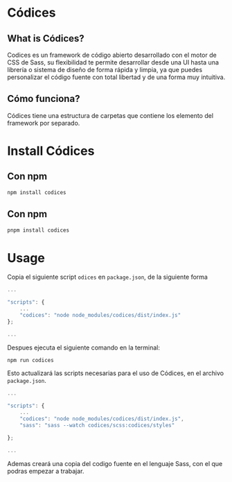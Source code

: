 # Códices

## What is Códices?

Codices es un framework de código abierto desarrollado con el motor de CSS de
Sass, su flexibilidad te permite desarrollar desde una UI hasta una librería o
sistema de diseño de forma rápida y limpia, ya que puedes personalizar el código
fuente con total libertad y de una forma muy intuitiva.

## Cómo funciona?

Códices tiene una estructura de carpetas que contiene los elemento del framework
por separado.

# Install Códices

## Con npm

```bash
npm install codices
```

## Con npm

```bash
pnpm install codices
```

# Usage

Copia el siguiente script `odices` en `package.json`, de la siguiente forma

```javascript
...

"scripts": {
    ...
    "codices": "node node_modules/codices/dist/index.js"
};

...
```

Despues ejecuta el siguiente comando en la terminal:

```bash
npm run codices
```

Esto actualizará las scripts necesarias para el uso de Códices, en el archivo
`package.json`.

```javascript
...

"scripts": {
    ...
    "codices": "node node_modules/codices/dist/index.js",
    "sass": "sass --watch codices/scss:codices/styles"

};

...
```

Ademas creará una copia del codigo fuente en el lenguaje Sass, con el que podras
empezar a trabajar.
